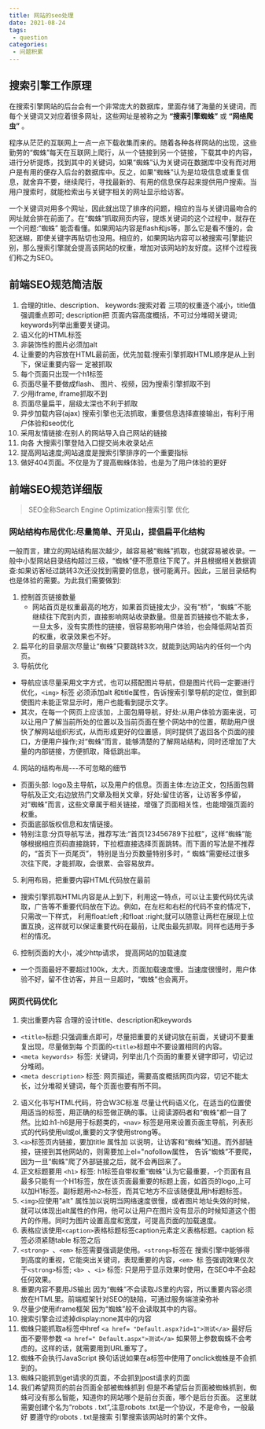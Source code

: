 ```yaml
---
title: 网站的seo处理
date: 2021-08-24
tags:
 - question
categories:
 - 问题积累
---
```


## 搜索引擎工作原理

在搜索引擎网站的后台会有一个非常庞大的数据库，里面存储了海量的关键词，而每个关键词又对应着很多网址，这些网址是被称之为 **“搜索引擎蜘蛛”** 或 **“网络爬虫”** 。

程序从茫茫的互联网上一点一点下载收集而来的。随着各种各样网站的出现，这些勤劳的“蜘蛛”每天在互联网上爬行，从一个链接到另一个链接，下载其中的内容，进行分析提炼，找到其中的关键词，如果“蜘蛛”认为关键词在数据库中没有而对用户是有用的便存入后台的数据库中。反之，如果“蜘蛛”认为是垃圾信息或重复信息，就舍弃不要，继续爬行，寻找最新的、有用的信息保存起来提供用户搜索。当用户搜索时，就能检索出与关键字相关的网址显示给访客。

一个关键词对用多个网址，因此就出现了排序的问题，相应的当与关键词最吻合的网址就会排在前面了。在“蜘蛛”抓取网页内容，提炼关键词的这个过程中，就存在一个问题:“蜘蛛” 能否看懂。如果网站内容是flash和js等，那么它是看不懂的，会犯迷糊，即使关键字再贴切也没用。相应的，如果网站内容可以被搜索弓|擎能识别，那么搜索引擎就会提高该网站的权重，增加对该网站的友好度。这样个过程我们称之为SEO。

## 前端SEO规范简洁版

1. 合理的title、description、 keywords:搜索对着 三项的权重逐个减小，title值 强调重点即可; description把 页面内容高度概括，不可过分堆砌关键词; keywords列举出重要关键词。
2. 语义化的HTML标签
3. 非装饰性的图片必须加alt
4. 让重要的内容放在HTML最前面，优先加载:搜索引擎抓取HTML顺序是从上到下，保证重要内容一 定被抓取
5. 每个页面只出现一个h1标签
6. 页面尽量不要做成flash、 图片、视频，因为搜索引擎抓取不到
7. 少用iframe, iframe抓取不到
8. 页面尽量扁平，层级太深也不利于抓取
9. 异步加载内容(ajax) 搜索引擎也无法抓取，重要信息选择直接输出，有利于用户体验和seo优化
10. 采用友情链接:在别人的网站导入自己网站的链接
11. 向各 大搜索引擎登陆入口提交尚未收录站点
12. 提高网站速度;网站速度是搜索引擎排序的一个重要指标
13. 做好404页面。不仅是为了提高蜘蛛体验，也是为了用户体验的更好

## 前端SEO规范详细版

> SEO全称Search Engine Optimization搜索引擎 优化

### 网站结构布局优化:尽量简单、开见山，提倡扁平化结构
一般而言，建立的网站结构层次越少，越容易被“蜘蛛”抓取，也就容易被收录。一般中小型网站目录结构超过三级，“蜘蛛”便不愿意往下爬了。并且根据相关数据调查:如果访客经过跳转3次还没找到需要的信息，很可能离开。因此，三层目录结构也是体验的需要。为此我们需要做到: 

1. 控制首页链接数量
   - 网站首页是权重最高的地方，如果首页链接太少，没有“桥”，“蜘蛛”不能继续往下爬到内页，直接影响网站收录数量。但是首页链接也不能太多，一旦太多，没有实质性的链接，很容易影响用户体验，也会降低网站首页的权重，收录效果也不好。
2. 扁平化的目录层次尽量让“蜘蛛”只要跳转3次，就能到达网站内的任何一个内页。
3. 导航优化
  - 导航应该尽量采用文字方式，也可以搭配图片导航，但是图片代码一定要进行优化，`<img>` 标签 必须添加alt 和title属性，告诉搜索引擎导航的定位，做到即使图片未能正常显示时，用户也能看到提示文字。
  - 其次，在每一个网页上应该加，上面包屑导航，好处:从用户体验方面来说，可以让用户了解当前所处的位置以及当前页面在整个网站中的位置，帮助用户很快了解网站组织形式，从而形成更好的位置感，同时提供了返回各个页面的接口，方便用户操作;对“蜘蛛”而言，能够清楚的了解网站结构，同时还增加了大量的内部链接，方便抓取，降低跳出率。
4. 网站的结构布局---不可忽略的细节
- 页面头部: logo及主导航，以及用户的信息。页面主体:左边正文，包括面包屑导航及正文;右边放热门文章及相关文章，好处:留住访客，让访客多停留，对“蜘蛛”而言，这些文章属于相关链接，增强了页面相关性，也能增强页面的权重。
- 页面底部版权信息和友情链接。
- 特别注意:分页导航写法，推荐写法:“首页123456789下拉框”，这样“蜘蛛”能够根据相应页码直接跳转，下拉框直接选择页面跳转。而下面的写法是不推荐的，“首页下一页尾页”， 特别是当分页数量特别多时，“ 蜘蛛”需要经过很多次往下爬，才能抓取，会很累、会容易放弃。
5. 利用布局，把重要内容HTML代码放在最前
  - 搜索引擎抓取HTML内容是从上到下，利用这一特点，可以让主要代码优先读取，广告等不重要代码放在下边。例如，在左栏和右栏的代码不变的情况下，只需改一下样式， 利用float:left ;和float :right;就可以随意让两栏在展现上位置互换，这样就可以保证重要代码在最前，让爬虫最先抓取。同样也适用于多栏的情况。
6. 控制页面的大小，减少http请求， 提高网站的加载速度
  - 一个页面最好不要超过100k，太大，页面加载速度慢。当速度很慢时，用户体验不好，留不住访客，并且一旦超时，“蜘蛛”也会离开。

### 网页代码优化

1. 突出重要内容
  合理的设计title、description和keywords
  - `<title>`标题:只强调重点即可，尽量把重要的关键词放在前面，关键词不要重复出现，尽量做到每 个页面的`<title>`标题中不要设置相同的内容。
  - `<meta keywords> `标签: 关键词，列举出几个页面的重要关键字即可，切记过分堆砌。
  - `<meta description>` 标签: 网页描述，需要高度概括网页内容，切记不能太长，过分堆砌关键词，每个页面也要有所不同。
2. 语义化书写HTML代码，符合W3C标准
尽量让代码语义化，在适当的位置使用适当的标签，用正确的标签做正确的事。让阅读源码者和“蜘蛛”都一目了然。比如:h1-h6是用于标题类的，`<nav>` 标签是用来设置页面主导航，列表形式的代码使用ul或ol,重要的文字使用strong等。
3. `<a>`标签页内链接，要加title 属性加 以说明，让访客和“蜘蛛”知道。而外部链接，链接到其他网站的，则需要加上el="nofollow属性， 告诉“蜘蛛”不要爬，因为一旦“蜘蛛"爬了外部链接之后，就不会再回来了。
4. 正文标题要用
`<h1>` 标签: h1标签自带权重“蜘蛛”认为它最重要，-个页面有且最多只能有一个H1标签，放在该页面最重要的标题上面，如首页的logo,上可以加H1标签。副标题用`<h2>`标签，而其它地方不应该随便乱用h标题标签。
5. `<img>`应使用"alt" 属性加以说明当网络速度很慢，或者图片地址失效的时候，就可以体现出alt属性的作用，他可以让用户在图片没有显示的时候知道这个图片的作用。同时为图片设置高度和宽度，可提高页面的加载速度。
6. 表格应该使用` <caption> `表格标题标签caption元素定义表格标题。caption 标签必须紧随table 标签之后
7. `<strong> `、`<em>` 标签需要强调是使用。`<strong>`标签在 搜索引擎中能够得到高度的重视，它能突出关键词，表现重要的内容，`<em> `标 签强调效果仅次于`<strong>`标签; `<b> `、`<i>` 标签: 只是用于显示效果时使用，在SEO中不会起任何效果。
8. 重要内容不要用JS输出
因为“蜘蛛”不会读取JS里的内容，所以重要内容必须放在HTML里。前端框架针对SEO的缺陷，可通过服务端渲染弥补
9. 尽量少使用iframe框架
因为“蜘蛛”般不会读取其中的内容。
10. 搜索引擎会过滤掉display:none其中的内容
11. 蜘蛛只能抓取a标签中href
`<a href= "Default.aspx?id=1">测试</a>`
最好后面不要带参数
`<a href=" Default.aspx">测试</a>`
如果带上参数蜘蛛不会考虑的。这样的话，就需要用到URL重写了。
12. 蜘蛛不会执行JavaScript
换句话说如果在a标签中使用了onclick蜘蛛是不会抓到的。
13. 蜘蛛只能抓到get请求的页面，不会抓到post请求的页面
14. 我们希望网页的前台页面全部被蜘蛛抓到
   但是不希望后台页面被蜘蛛抓到，蜘蛛可没有那么智能，知道你的网站哪个是前台页面，哪个是后台页面。
   这里就需要创建个名为“robots . txt”,注意robots .txt是一个协议，不是命令，一般最好 要遵守的robots . txt是搜索 引擎搜索该网站时的第个文件。
